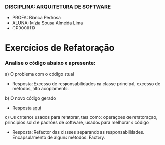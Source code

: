 ### DISCIPLINA: ARQUITETURA DE SOFTWARE
 - PROFA: Bianca Pedrosa
 - ALUNA: Mízia Sousa Almeida Lima 
 - CP3008118

# Exercícios de Refatoração

### Analise o código abaixo e apresente:

a) O problema com o código atual
- Resposta: Excesso de responsabilidades na classe principal, excesso de métodos, alto acoplamento.

b) O novo código gerado
- Resposta [aqui](https://github.com/miziaalmeida/refactoring-ASW/tree/main/Quest%C3%A3o%202)

c) Os critérios usados para refatorar, tais como: operações de refatoração,
principios solid e padrões de software, usados para melhorar o código
- Resposta: Refactor das classes separando as responsabilidades.
Encapsulamento de alguns métodos. 
Factory.
